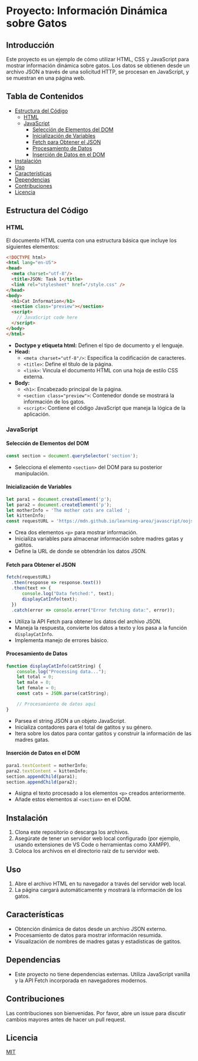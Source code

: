 # Proyecto: Información Dinámica sobre Gatos

## Introducción

Este proyecto es un ejemplo de cómo utilizar HTML, CSS y JavaScript para mostrar información dinámica sobre gatos. Los datos se obtienen desde un archivo JSON a través de una solicitud HTTP, se procesan en JavaScript, y se muestran en una página web.

## Tabla de Contenidos

- [Estructura del Código](#estructura-del-código)
  - [HTML](#html)
  - [JavaScript](#javascript)
    - [Selección de Elementos del DOM](#selección-de-elementos-del-dom)
    - [Inicialización de Variables](#inicialización-de-variables)
    - [Fetch para Obtener el JSON](#fetch-para-obtener-el-json)
    - [Procesamiento de Datos](#procesamiento-de-datos)
    - [Inserción de Datos en el DOM](#inserción-de-datos-en-el-dom)
- [Instalación](#instalación)
- [Uso](#uso)
- [Características](#características)
- [Dependencias](#dependencias)
- [Contribuciones](#contribuciones)
- [Licencia](#licencia)

## Estructura del Código

### HTML

El documento HTML cuenta con una estructura básica que incluye los siguientes elementos:

```html
<!DOCTYPE html>
<html lang="en-US">
<head>
  <meta charset="utf-8"/>
  <title>JSON: Task 1</title>
  <link rel="stylesheet" href="/style.css" />
</head>
<body>
  <h1>Cat Information</h1>
  <section class="preview"></section>
  <script>
    // JavaScript code here
  </script>
</body>
</html>
```

- **Doctype y etiqueta html:** Definen el tipo de documento y el lenguaje.
- **Head:**
  - `<meta charset="utf-8"/>`: Especifica la codificación de caracteres.
  - `<title>`: Define el título de la página.
  - `<link>`: Vincula el documento HTML con una hoja de estilo CSS externa.
- **Body:**
  - `<h1>`: Encabezado principal de la página.
  - `<section class="preview">`: Contenedor donde se mostrará la información de los gatos.
  - `<script>`: Contiene el código JavaScript que maneja la lógica de la aplicación.

### JavaScript

#### Selección de Elementos del DOM

```javascript
const section = document.querySelector('section');
```
- Selecciona el elemento `<section>` del DOM para su posterior manipulación.

#### Inicialización de Variables

```javascript
let para1 = document.createElement('p');
let para2 = document.createElement('p');
let motherInfo = 'The mother cats are called ';
let kittenInfo;
const requestURL = 'https://mdn.github.io/learning-area/javascript/oojs/tasks/json/sample.json';
```
- Crea dos elementos `<p>` para mostrar información.
- Inicializa variables para almacenar información sobre madres gatas y gatitos.
- Define la URL de donde se obtendrán los datos JSON.

#### Fetch para Obtener el JSON

```javascript
fetch(requestURL)
  .then(response => response.text())
  .then(text => {
      console.log("Data fetched:", text);
      displayCatInfo(text);
  })
  .catch(error => console.error("Error fetching data:", error));
```
- Utiliza la API Fetch para obtener los datos del archivo JSON.
- Maneja la respuesta, convierte los datos a texto y los pasa a la función `displayCatInfo`.
- Implementa manejo de errores básico.

#### Procesamiento de Datos

```javascript
function displayCatInfo(catString) {
    console.log("Processing data...");
    let total = 0;
    let male = 0;
    let female = 0;
    const cats = JSON.parse(catString);

    // Procesamiento de datos aquí
}
```
- Parsea el string JSON a un objeto JavaScript.
- Inicializa contadores para el total de gatitos y su género.
- Itera sobre los datos para contar gatitos y construir la información de las madres gatas.

#### Inserción de Datos en el DOM

```javascript
para1.textContent = motherInfo;
para2.textContent = kittenInfo;
section.appendChild(para1);
section.appendChild(para2);
```
- Asigna el texto procesado a los elementos `<p>` creados anteriormente.
- Añade estos elementos al `<section>` en el DOM.

## Instalación

1. Clona este repositorio o descarga los archivos.
2. Asegúrate de tener un servidor web local configurado (por ejemplo, usando extensiones de VS Code o herramientas como XAMPP).
3. Coloca los archivos en el directorio raíz de tu servidor web.

## Uso

1. Abre el archivo HTML en tu navegador a través del servidor web local.
2. La página cargará automáticamente y mostrará la información de los gatos.

## Características

- Obtención dinámica de datos desde un archivo JSON externo.
- Procesamiento de datos para mostrar información resumida.
- Visualización de nombres de madres gatas y estadísticas de gatitos.

## Dependencias

- Este proyecto no tiene dependencias externas. Utiliza JavaScript vanilla y la API Fetch incorporada en navegadores modernos.

## Contribuciones

Las contribuciones son bienvenidas. Por favor, abre un issue para discutir cambios mayores antes de hacer un pull request.

## Licencia

[MIT](https://choosealicense.com/licenses/mit/)

